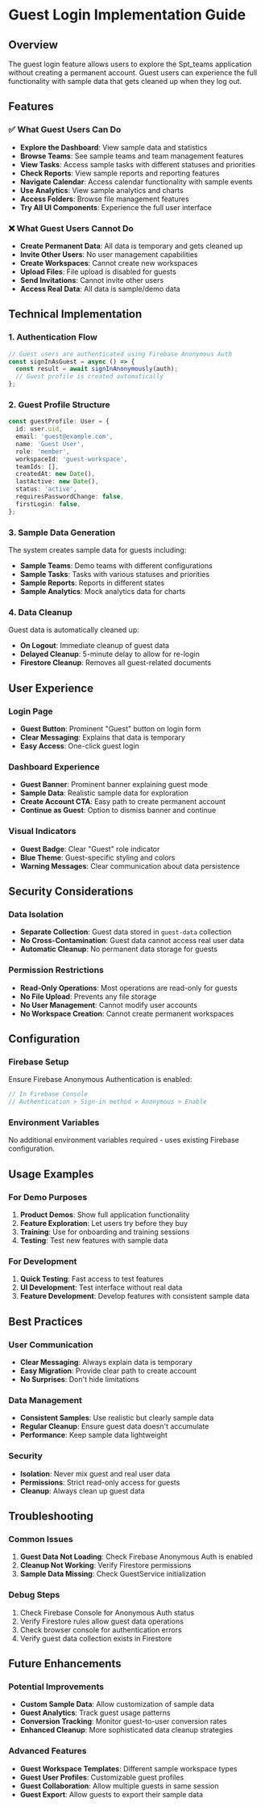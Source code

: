 # Guest Login Implementation Guide

## Overview

The guest login feature allows users to explore the Spt_teams application without creating a permanent account. Guest users can experience the full functionality with sample data that gets cleaned up when they log out.

## Features

### ✅ What Guest Users Can Do
- **Explore the Dashboard**: View sample data and statistics
- **Browse Teams**: See sample teams and team management features
- **View Tasks**: Access sample tasks with different statuses and priorities
- **Check Reports**: View sample reports and reporting features
- **Navigate Calendar**: Access calendar functionality with sample events
- **Use Analytics**: View sample analytics and charts
- **Access Folders**: Browse file management features
- **Try All UI Components**: Experience the full user interface

### ❌ What Guest Users Cannot Do
- **Create Permanent Data**: All data is temporary and gets cleaned up
- **Invite Other Users**: No user management capabilities
- **Create Workspaces**: Cannot create new workspaces
- **Upload Files**: File upload is disabled for guests
- **Send Invitations**: Cannot invite other users
- **Access Real Data**: All data is sample/demo data

## Technical Implementation

### 1. Authentication Flow
```typescript
// Guest users are authenticated using Firebase Anonymous Auth
const signInAsGuest = async () => {
  const result = await signInAnonymously(auth);
  // Guest profile is created automatically
};
```

### 2. Guest Profile Structure
```typescript
const guestProfile: User = {
  id: user.uid,
  email: 'guest@example.com',
  name: 'Guest User',
  role: 'member',
  workspaceId: 'guest-workspace',
  teamIds: [],
  createdAt: new Date(),
  lastActive: new Date(),
  status: 'active',
  requiresPasswordChange: false,
  firstLogin: false,
};
```

### 3. Sample Data Generation
The system creates sample data for guests including:
- **Sample Teams**: Demo teams with different configurations
- **Sample Tasks**: Tasks with various statuses and priorities
- **Sample Reports**: Reports in different states
- **Sample Analytics**: Mock analytics data for charts

### 4. Data Cleanup
Guest data is automatically cleaned up:
- **On Logout**: Immediate cleanup of guest data
- **Delayed Cleanup**: 5-minute delay to allow for re-login
- **Firestore Cleanup**: Removes all guest-related documents

## User Experience

### Login Page
- **Guest Button**: Prominent "Guest" button on login form
- **Clear Messaging**: Explains that data is temporary
- **Easy Access**: One-click guest login

### Dashboard Experience
- **Guest Banner**: Prominent banner explaining guest mode
- **Sample Data**: Realistic sample data for exploration
- **Create Account CTA**: Easy path to create permanent account
- **Continue as Guest**: Option to dismiss banner and continue

### Visual Indicators
- **Guest Badge**: Clear "Guest" role indicator
- **Blue Theme**: Guest-specific styling and colors
- **Warning Messages**: Clear communication about data persistence

## Security Considerations

### Data Isolation
- **Separate Collection**: Guest data stored in `guest-data` collection
- **No Cross-Contamination**: Guest data cannot access real user data
- **Automatic Cleanup**: No permanent data storage for guests

### Permission Restrictions
- **Read-Only Operations**: Most operations are read-only for guests
- **No File Upload**: Prevents any file storage
- **No User Management**: Cannot modify user accounts
- **No Workspace Creation**: Cannot create permanent workspaces

## Configuration

### Firebase Setup
Ensure Firebase Anonymous Authentication is enabled:
```javascript
// In Firebase Console
// Authentication > Sign-in method > Anonymous > Enable
```

### Environment Variables
No additional environment variables required - uses existing Firebase configuration.

## Usage Examples

### For Demo Purposes
1. **Product Demos**: Show full application functionality
2. **Feature Exploration**: Let users try before they buy
3. **Training**: Use for onboarding and training sessions
4. **Testing**: Test new features with sample data

### For Development
1. **Quick Testing**: Fast access to test features
2. **UI Development**: Test interface without real data
3. **Feature Development**: Develop features with consistent sample data

## Best Practices

### User Communication
- **Clear Messaging**: Always explain data is temporary
- **Easy Migration**: Provide clear path to create account
- **No Surprises**: Don't hide limitations

### Data Management
- **Consistent Samples**: Use realistic but clearly sample data
- **Regular Cleanup**: Ensure guest data doesn't accumulate
- **Performance**: Keep sample data lightweight

### Security
- **Isolation**: Never mix guest and real user data
- **Permissions**: Strict read-only access for guests
- **Cleanup**: Always clean up guest data

## Troubleshooting

### Common Issues
1. **Guest Data Not Loading**: Check Firebase Anonymous Auth is enabled
2. **Cleanup Not Working**: Verify Firestore permissions
3. **Sample Data Missing**: Check GuestService initialization

### Debug Steps
1. Check Firebase Console for Anonymous Auth status
2. Verify Firestore rules allow guest data operations
3. Check browser console for authentication errors
4. Verify guest data collection exists in Firestore

## Future Enhancements

### Potential Improvements
- **Custom Sample Data**: Allow customization of sample data
- **Guest Analytics**: Track guest usage patterns
- **Conversion Tracking**: Monitor guest-to-user conversion rates
- **Enhanced Cleanup**: More sophisticated data cleanup strategies

### Advanced Features
- **Guest Workspace Templates**: Different sample workspace types
- **Guest User Profiles**: Customizable guest profiles
- **Guest Collaboration**: Allow multiple guests in same session
- **Guest Export**: Allow guests to export their sample data 
